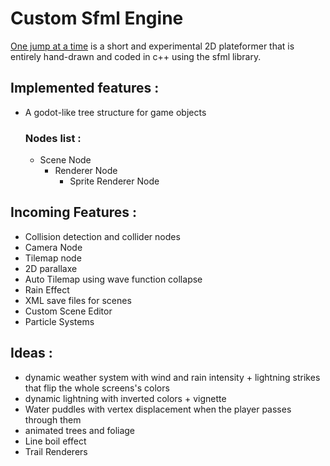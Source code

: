 # Custom Sfml Engine
<ins>One jump at a time</ins> is a short and experimental 2D plateformer that is entirely hand-drawn and coded in c++ using the sfml library. 

## Implemented features : 
- A godot-like tree structure for game objects
  ### Nodes list :
  - Scene Node
    - Renderer Node
      - Sprite Renderer Node
        
## Incoming Features :
- Collision detection and collider nodes
- Camera Node
- Tilemap node
- 2D parallaxe
- Auto Tilemap using wave function collapse
- Rain Effect
- XML save files for scenes
- Custom Scene Editor
- Particle Systems
## Ideas :
- dynamic weather system with wind and rain intensity + lightning strikes that flip the whole screens's colors
- dynamic lightning with inverted colors + vignette
- Water puddles with vertex displacement when the player passes through them
- animated trees and foliage
- Line boil effect
- Trail Renderers
